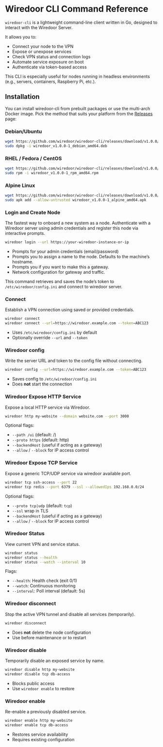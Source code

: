 # Wiredoor CLI Command Reference

`wiredoor-cli` is a lightweight command-line client written in Go, designed to interact with the Wiredoor Server.

It allows you to:

- Connect your node to the VPN
- Expose or unexpose services
- Check VPN status and connection logs
- Automate service exposure on boot
- Authenticate via token-based access

This CLI is especially useful for nodes running in headless environments (e.g., servers, containers, Raspberry Pi, etc.).

## Installation

You can install wiredoor-cli from prebuilt packages or use the multi-arch Docker image. 
Pick the method that suits your platform from the [Releases](https://github.com/wiredoor/wiredoor-cli/releases) page:

### Debian/Ubuntu

```bash
wget https://github.com/wiredoor/wiredoor-cli/releases/download/v1.0.0/wiredoor_v1.0.0-1_debian_amd64.deb
sudo dpkg -i wiredoor_v1.0.0-1_debian_amd64.deb
```

### RHEL / Fedora / CentOS

```bash
wget https://github.com/wiredoor/wiredoor-cli/releases/download/v1.0.0/wiredoor_v1.0.0-1_rpm_amd64.rpm
sudo rpm -i wiredoor_v1.0.0-1_rpm_amd64.rpm
```

### Alpine Linux

```bash
wget https://github.com/wiredoor/wiredoor-cli/releases/download/v1.0.0/wiredoor_v1.0.0-1_alpine_amd64.apk
sudo apk add --allow-untrusted wiredoor_v1.0.0-1_alpine_amd64.apk
```

### Login and Create Node

The fastest way to onboard a new system as a node. Authenticate with a Wiredoor server using admin credentials and register this node via interactive prompts.

```bash
wiredoor login --url https://your-wiredoor-instance-or-ip
```

- Prompts for your admin credentials (email/password)
- Prompts you to assign a name to the node. Defaults to the machine’s hostname.
- Prompts you if you want to make this a gateway.
- Network configuration for gateway and traffic.

This command retrieves and saves the node’s token to `/etc/wiredoor/config.ini` and connect to wiredoor server.

### Connect

Establish a VPN connection using saved or provided credentials.

```bash
wiredoor connect
wiredoor connect --url=https://wiredoor.example.com --token=ABC123
```

- Uses `/etc/wiredoor/config.ini` by default
- Optionally override `--url` and `--token`

### Wiredoor config

Write the server URL and token to the config file without connecting.

```bash
wiredoor config --url=https://wiredoor.example.com --token=ABC123
```

- Saves config to `/etc/wiredoor/config.ini`
- Does **not** start the connection

### Wiredoor Expose HTTP Service

Expose a local HTTP service via Wiredoor.

```bash
wiredoor http my-website --domain website.com --port 3000
```

Optional flags:

- `--path /ui` (default: /)
- `--proto https` (default: http)
- `--backendHost` (useful if acting as a gateway)
- `--allow` / `--block` for IP access control

### Wiredoor Expose TCP Service

Expose a generic TCP/UDP service via wiredoor available port.

```bash
wiredoor tcp ssh-access --port 22
wiredoor tcp redis --port 6379 --ssl --allowedIps 192.168.0.0/24
```

Optional flags:

- `--proto tcp|udp` (default: `tcp`)
- `--ssl` wrap in TLS
- `--backendHost` (useful if acting as a gateway)
- `--allow` / `--block` for IP access control

### Wiredoor Status

View current VPN and service status.

```bash
wiredoor status
wiredoor status --health
wiredoor status --watch --interval 10
```

Flags:

- `--health`: Health check (exit 0/1)
- `--watch`: Continuous monitoring
- `--interval`: Poll interval (default: 5s)

### Wiredoor disconnect

Stop the active VPN tunnel and disable all services (temporarily).

```bash
wiredoor disconnect
```

- Does **not** delete the node configuration
- Use before maintenance or to restart

### Wiredoor disable

Temporarily disable an exposed service by name.

```bash
wiredoor disable http my-website
wiredoor disable tcp db-access
```

- Blocks public access
- Use `wiredoor enable` to restore

### Wiredoor enable

Re-enable a previously disabled service.

```bash
wiredoor enable http my-website
wiredoor enable tcp db-access
```

- Restores service availability
- Requires existing configuration





